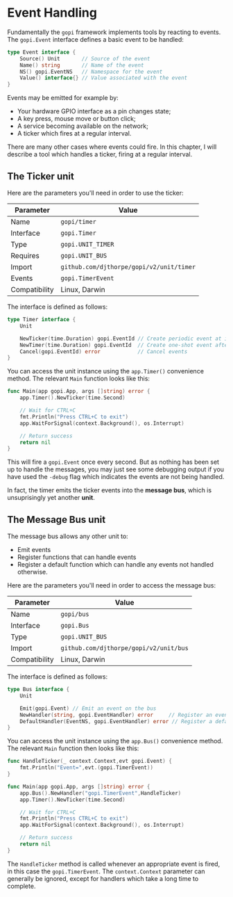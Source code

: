 # Event Handling

Fundamentally the `gopi` framework implements tools by reacting to events. The `gopi.Event` interface defines a basic event to be handled:

```go
type Event interface {
	Source() Unit       // Source of the event
	Name() string       // Name of the event
	NS() gopi.EventNS   // Namespace for the event
	Value() interface{} // Value associated with the event
}
```

Events may be emitted for example by:

  * Your hardware GPIO interface as a pin changes state;
  * A key press, mouse move or button click;
  * A service becoming available on the network;
  * A ticker which fires at a regular interval.

There are many other cases where events could fire. In this chapter, I will
describe a tool which handles a ticker, firing at a regular interval.

## The Ticker unit

Here are the parameters you'll need in order to use the ticker:

| Parameter        | Value                |
| ---------------- | -------------------- |
| Name             | `gopi/timer`         |
| Interface        | `gopi.Timer`         |
| Type             | `gopi.UNIT_TIMER`    |
| Requires         | `gopi.UNIT_BUS`      |
| Import           | `github.com/djthorpe/gopi/v2/unit/timer` |
| Events           | `gopi.TimerEvent`    |
| Compatibility    | Linux, Darwin        |

The interface is defined as follows:

```go
type Timer interface {
	Unit

	NewTicker(time.Duration) gopi.EventId // Create periodic event at interval
	NewTimer(time.Duration) gopi.EventId  // Create one-shot event after interval
	Cancel(gopi.EventId) error            // Cancel events
}
```

You can access the unit instance using the `app.Timer()` convenience method. The relevant `Main` function looks like this:

```go
func Main(app gopi.App, args []string) error {
    app.Timer().NewTicker(time.Second)

	// Wait for CTRL+C
	fmt.Println("Press CTRL+C to exit")
	app.WaitForSignal(context.Background(), os.Interrupt)

	// Return success
	return nil
}
```

This will fire a `gopi.Event` once every second. But as nothing has been set up to handle the messages, you may just see some debugging output if you have used the `-debug` flag which indicates the events are not being handled.

In fact, the timer emits the ticker events into the __message bus__, which is unsuprisingly yet another __unit__.

## The Message Bus unit

The message bus allows any other unit to:

  * Emit events
  * Register functions that can handle events
  * Register a default function which can handle any events not handled otherwise.

Here are the parameters you'll need in order to access the message bus:

| Parameter        | Value                |
| ---------------- | -------------------- |
| Name             | `gopi/bus`           |
| Interface        | `gopi.Bus`           |
| Type             | `gopi.UNIT_BUS`      |
| Import           | `github.com/djthorpe/gopi/v2/unit/bus` |
| Compatibility    | Linux, Darwin        |

The interface is defined as follows:

```go
type Bus interface {
	Unit

	Emit(gopi.Event) // Emit an event on the bus
    NewHandler(string, gopi.EventHandler) error 	// Register an event handler
    DefaultHandler(EventNS, gopi.EventHandler) error // Register a default handler
}
```

You can access the unit instance using the `app.Bus()` convenience method. The relevant `Main` function then looks like this:

```go
func HandleTicker(_ context.Context,evt gopi.Event) {
    fmt.Println("Event=",evt.(gopi.TimerEvent))
}

func Main(app gopi.App, args []string) error {
    app.Bus().NewHandler("gopi.TimerEvent",HandleTicker)
    app.Timer().NewTicker(time.Second)

	// Wait for CTRL+C
	fmt.Println("Press CTRL+C to exit")
	app.WaitForSignal(context.Background(), os.Interrupt)

	// Return success
	return nil
}
```

The `HandleTicker` method is called whenever an appropriate event is fired, in this case the `gopi.TimerEvent`. The `context.Context` parameter can generally be ignored, except for handlers which take a long time to complete.

